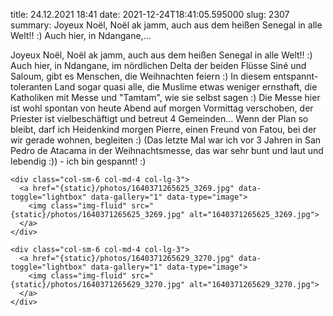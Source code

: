 title: 24.12.2021 18:41
date: 2021-12-24T18:41:05.595000
slug: 2307
summary: Joyeux Noël, Noël ak jamm, auch aus dem heißen Senegal in alle Welt!! :) Auch hier, in Ndangane,...



<!-- 2307 -->

Joyeux Noël, Noël ak jamm, auch aus dem heißen Senegal in alle Welt!! :) Auch hier, in Ndangane, im nördlichen Delta der beiden Flüsse Siné und Saloum, gibt es Menschen, die Weihnachten feiern :) In diesem entspannt-toleranten Land sogar quasi alle, die Muslime etwas weniger ernsthaft, die Katholiken mit Messe und "Tamtam", wie sie selbst sagen :) Die Messe hier ist wohl spontan von heute Abend auf morgen Vormittag verschoben, der Priester ist vielbeschäftigt und betreut 4 Gemeinden... Wenn der Plan so bleibt, darf ich Heidenkind morgen Pierre, einen Freund von Fatou, bei der wir gerade wohnen, begleiten :) (Das letzte Mal war ich vor 3 Jahren in San Pedro de Atacama in der Weihnachtsmesse, das war sehr bunt und laut und lebendig :)) - ich bin gespannt! :)
<div class="container-fluid">
  <div class="row gallery">

    <div class="col-sm-6 col-md-4 col-lg-3">
      <a href="{static}/photos/1640371265625_3269.jpg" data-toggle="lightbox" data-gallery="1" data-type="image">
        <img class="img-fluid" src="{static}/photos/1640371265625_3269.jpg" alt="1640371265625_3269.jpg">
      </a>
    </div>

    <div class="col-sm-6 col-md-4 col-lg-3">
      <a href="{static}/photos/1640371265629_3270.jpg" data-toggle="lightbox" data-gallery="1" data-type="image">
        <img class="img-fluid" src="{static}/photos/1640371265629_3270.jpg" alt="1640371265629_3270.jpg">
      </a>
    </div>

  </div>
</div>
 
